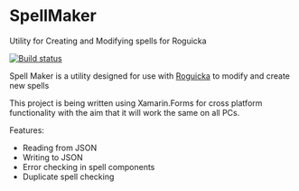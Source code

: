 # SpellMaker
Utility for Creating and Modifying spells for Roguicka

[![Build status](https://ci.appveyor.com/api/projects/status/t9blpwq30a207tdc/branch/master?svg=true)](https://ci.appveyor.com/project/alec-parks/spellmaker/branch/master)


Spell Maker is a utility designed for use with [Roguicka](https://github.com/alec-parks/roguicka) to modify and create new spells


This project is being written using Xamarin.Forms for cross platform functionality with the aim that it will work the same on all PCs.

Features:
 - Reading from JSON
 - Writing to JSON
 - Error checking in spell components
 - Duplicate spell checking
